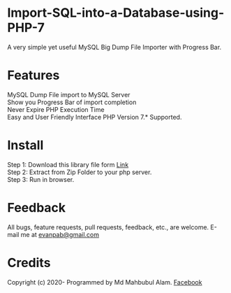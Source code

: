 # Import-SQL-into-a-Database-using-PHP-7
A very simple yet useful MySQL Big Dump File Importer with Progress Bar.

# Features
MySQL Dump File import to MySQL Server<br/>
Show you Progress Bar of import completion<br/>
Never Expire PHP Execution Time<br/>
Easy and User Friendly Interface
PHP Version 7.* Supported.

# Install
Step 1: Download this library file form [Link](https://github.com/evan06alam/Import-SQL-into-a-Database-using-PHP-7.git)<br/>
Step 2: Extract from Zip Folder to your php server.<br/>
Step 3: Run in browser.<br/>

# Feedback
All bugs, feature requests, pull requests, feedback, etc., are welcome. E-mail me at evanpab@gmail.com

# Credits
Copyright (c) 2020- Programmed by Md Mahbubul Alam. [Facebook](https://www.facebook.com/evanpab)
